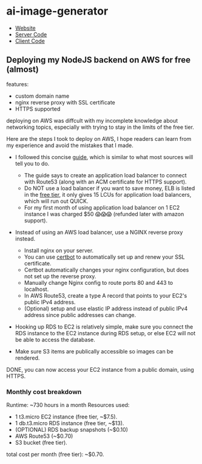 # ai-image-generator

- [Website](https://hnca-ai-image-generator.netlify.app/)
- [Server Code](https://github.com/HoangNguyen-CA/ai-image-generator-server/)
- [Client Code](https://github.com/HoangNguyen-CA/ai-image-generator-client/) 

## Deploying my NodeJS backend on AWS for free (almost)

features:
- custom domain name
- nginx reverse proxy with SSL certificate
- HTTPS supported

deploying on AWS was diffcult with my incomplete knowledge about networking topics, especially with trying to stay in the limits of the free tier. 

Here are the steps I took to deploy on AWS, I hope readers can learn from my experience and avoid the mistakes that I made.

- I followed this concise [guide](https://gist.github.com/clodal/f19fc9f57e9c419f523164a145777d69), which is similar to what most sources will tell you to do.
  - The guide says to create an application load balancer to connect with Route53 (along with an ACM certificate for HTTPS support).
  - Do NOT use a load balancer if you want to save money, ELB is listed in the [free tier](https://aws.amazon.com/free/), it only gives 15 LCUs for application load balancers, which will run out QUICK.
  - For my first month of using application load balancer on 1 EC2 instance I was charged $50 😱😱😱 (refunded later with amazon support).
  
- Instead of using an AWS load balancer, use a NGINX reverse proxy instead.
  - Install nginx on your server. 
  - You can use [certbot](https://certbot.eff.org/) to automatically set up and renew your SSL certificate.
  - Certbot automatically changes your nginx configuration, but does not set up the reverse proxy.
  - Manually change Nginx config to route ports 80 and 443 to localhost.
  - In AWS Route53, create a type A record that points to your EC2's public IPv4 address.
  - (Optional) setup and use elastic IP address instead of public IPv4 address since public addresses can change.
  
- Hooking up RDS to EC2 is relatively simple, make sure you connect the RDS instance to the EC2 instance during RDS setup, or else EC2 will not be able to access the database.

- Make sure S3 items are publically accessible so images can be rendered.
 
 DONE, you can now access your EC2 instance from a public domain, using HTTPS. 
 
### Monthly cost breakdown

 Runtime: ~730 hours in a month
 Resources used:
 - 1 t3.micro EC2 instance (free tier, ~$7.5).
 - 1 db.t3.micro	RDS instance (free tier, ~$13).
 - (OPTIONAL) RDS backup snapshots (~$0.10)
 - AWS Route53 (~$0.70)
 - S3 bucket (free tier).
 
 total cost per month (free tier): ~$0.70.
 
 
 
  
